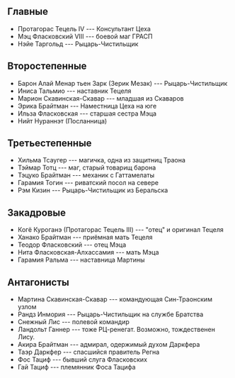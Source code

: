 ## Главные
* Протагорас Тецель IV --- Консультант Цеха
* Мэц Фласковский VIII --- боевой маг ГРАСП
* Нэйе Таргольд --- Рыцарь-Чистильщик

## Второстепенные
* Барон Алай Менар тьен Зарк (Зерик Мезак) --- Рыцарь-Чистильщик
* Иниса Тальмио --- наставник Тецеля
* Марион Скавинская-Скавар --- младшая из Скаваров
* Эрика Брайтман --- Наместница Цеха на юге
* Ильза Фласковская --- старшая сестра Мэца
* Нийт Нураннэт (Посланница)

## Третьестепенные
* Хильма Тсаугер --- магичка, одна из защитниц Траона
* Тэймар Тотц --- маг, старый товарищ барона
* Тэцуко Брайтман --- механик с Гаттамелаты
* Гарамия Тогин --- риватский посол на севере
* Рэм Кизин --- Рыцарь-Чистильщик из Беральска

## Закадровые
* Когё Куроганэ (Протагорас Тецель III) --- "отец" и оригинал Тецеля
* Ханако Брайтман --- приёмная мать Тецеля
* Теодор Фласковский --- отец Мэца
* Нита Фласковская-Алхассамия --- мать Мэца
* Гарамия Ральма --- наставница Мартины

## Антагонисты
* Мартина Скавинская-Скавар --- командующая Син-Траонским узлом
* Рандз Инмория --- Рыцарь-Чистильщик на службе Братства
* Снежный Лис --- полевой командир
* Ландольт Ганнер --- тоже РЦ-ренегат. Возможно, тождественен Лису.
* Акира Брайтман --- адмирал, одержимый духом Даркфера
* Таэр Даркфер --- спасшийся правитель Регна
* Фос Тациф --- бывший слуга Фласковских
* Гай Тациф --- племянник Фоса Тацифа

